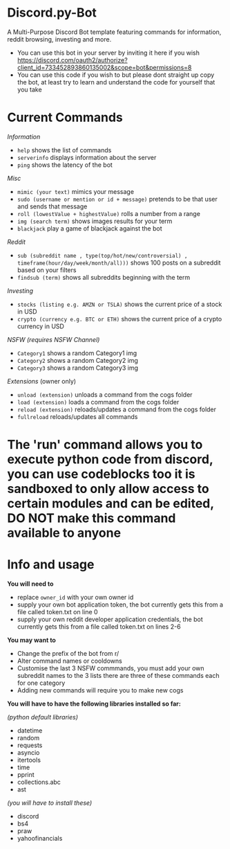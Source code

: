 # Discord.py-Bot
A Multi-Purpose  Discord Bot template featuring commands for information, reddit browsing, investing and more.
- You can use this bot in your server by inviting it here if you wish https://discord.com/oauth2/authorize?client_id=733452893860135002&scope=bot&permissions=8
- You can use this code if you wish to but please dont straight up copy the bot, at least try to learn and understand the code for yourself that you take

# Current Commands
*Information*
- `help` shows the list of commands
- `serverinfo` displays information about the server
- `ping` shows the latency of the bot

*Misc*
- `mimic (your text)` mimics your message
- `sudo (username or mention or id + message)` pretends to be that user and sends that message
- `roll (lowestValue + highestValue)` rolls a number from a range
- `img (search term)` shows images results for your term
- `blackjack` play a game of blackjack against the bot

*Reddit*
- `sub (subreddit name , type(top/hot/new/controversial) , timeframe(hour/day/week/month/all)))` 
 shows 100 posts on a subreddit based on your filters
- `findsub (term)` shows all subreddits beginning with the term

*Investing*
- `stocks (listing e.g. AMZN or TSLA)` shows the current price of a stock in USD
- `crypto (currency e.g. BTC or ETH)` shows the current price of a crypto currency in USD

*NSFW (requires NSFW Channel)*
- `Category1` shows a random Category1 img
- `Category2` shows a random Category2 img
- `Category3` shows a random Category3 img

*Extensions* (owner only)
- `unload (extension)` unloads a command from the cogs folder
- `load (extension)` loads a command from the cogs folder
- `reload (extension)` reloads/updates a command from the cogs folder
- `fullreload` reloads/updates all commands

<h1>The 'run' command allows you to execute python code from discord, you can use codeblocks too
it is sandboxed to only allow access to certain modules and can be edited, DO NOT make this command available to anyone</h1>

# Info and usage
**You will need to**
- replace `owner_id` with your own owner id
- supply your own bot application token, the bot currently gets this from a file called token.txt on line 0
- supply your own reddit developer application credentials, the bot currently gets this from a file called token.txt on lines 2-6

**You may want to**
- Change the prefix of the bot from r/
- Alter command names or cooldowns
- Customise the last 3 NSFW commmands, you must add your own subreddit names to the 3 lists
  there are three of these commands each for one category
- Adding new commands will require you to make new cogs

**You will have to have the following libraries installed so far:**

*(python default libraries)*

- datetime 
- random
- requests
- asyncio
- itertools
- time
- pprint 
- collections.abc
- ast

*(you will have to install these)*

- discord
- bs4 
- praw
- yahoofinancials 


